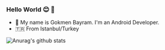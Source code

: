 ### Hello World 😊 👋

- 🌱 My name is Gokmen Bayram. I'm an Android Developer. 
- 🇹🇷 From Istanbul/Turkey

![Anurag's github stats](https://github-readme-stats.vercel.app/api?username=gokmenbayram&theme=dracula)



<!--
**gokmenbayram/gokmenbayram** is a ✨ _special_ ✨ repository because its `README.md` (this file) appears on your GitHub profile.

Here are some ideas to get you started:

- 🔭 I’m currently working on ...
- 🌱 I’m currently learning ...
- 👯 I’m looking to collaborate on ...
- 🤔 I’m looking for help with ...
- 💬 Ask me about ...
- 📫 How to reach me: ...
- 😄 Pronouns: ...
- ⚡ Fun fact: ...
-->
